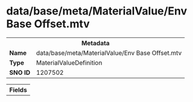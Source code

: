 <h1>data/base/meta/MaterialValue/Env Base Offset.mtv</h1><table><tr><th colspan="100%">Metadata</th></tr><tr><td><b>Name</b></td><td>data/base/meta/MaterialValue/Env Base Offset.mtv</td></tr><tr><td><b>Type</b></td><td>MaterialValueDefinition</td></tr><tr><td><b>SNO ID</b></td><td>1207502</td></tr></table>

<table><tr><th colspan="100%">Fields</th></tr></table>

